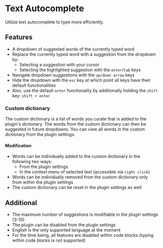 # Text Autocomplete

Utilize text autocomplete to type more efficiently.

## Features

- A dropdown of suggested words of the currently typed word
- Replace the currently typed word with a suggestion from the dropdown by:
  - Selecting a suggestion with your cursor
  - Selecting the highlighted suggestion with the `enter`/`tab` keys 
- Navigate dropdown suggestions with the `up/down arrow` keys
- Hide the dropdown with the `esc` key at which point all keys have their default functionalities
- Also, use the default `enter` functionality by additionally holding the `shift` key: `shift + enter`

### Custom dictionary

The custom dictionary is a list of words you curate that is added to the plugin's dictionary. The words from the custom dictionary can then be suggested in future dropdowns. You can view all words in the custom dictionary from the plugin settings.

#### Modification
- Words can be individually added to the custom dictionary in the following two ways:
  - From the plugin settings
  - In the context menu of selected text (accessible via `right click`)
- Words can be individually removed from the custom dictionary only from within the plugin settings
- The custom dictionary can be reset in the plugin settings as well


## Additional

- The maximum number of suggestions is modifiable in the plugin settings (3-10)
- The plugin can be disabled from the plugin settings
- English is the only supported language at the moment
- For the time being, all features are disabled within code blocks (typing within code blocks is not supported)